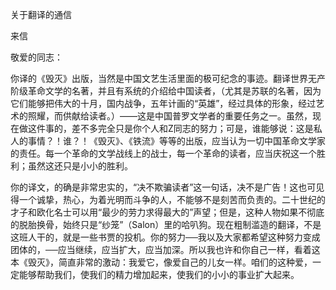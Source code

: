关于翻译的通信

  

来信

  

敬爱的同志：

你译的《毁灭》出版，当然是中国文艺生活里面的极可纪念的事迹。翻译世界无产阶级革命文学的名著，并且有系统的介绍给中国读者，（尤其是苏联的名著，因为它们能够把伟大的十月，国内战争，五年计画的“英雄”，经过具体的形象，经过艺术的照耀，而供献给读者。）——这是中国普罗文学者的重要任务之一。虽然，现在做这件事的，差不多完全只是你个人和Z同志的努力；可是，谁能够说：这是私人的事情？！谁？！《毁灭》、《铁流》等等的出版，应当认为一切中国革命文学家的责任。每一个革命的文学战线上的战士，每一个革命的读者，应当庆祝这一个胜利；虽然这还只是小小的胜利。

你的译文，的确是非常忠实的，“决不欺骗读者”这一句话，决不是广告！这也可见得一个诚挚，热心，为着光明而斗争的人，不能够不是刻苦而负责的。二十世纪的才子和欧化名士可以用“最少的劳力求得最大的”声望；但是，这种人物如果不彻底的脱胎换骨，始终只是“纱笼”（Salon）里的哈叭狗。现在粗制滥造的翻译，不是这班人干的，就是一些书贾的投机。你的努力──我以及大家都希望这种努力变成团体的，──应当继续，应当扩大，应当加深。所以我也许和你自己一样，看着这本《毁灭》，简直非常的激动：我爱它，像爱自己的儿女一样。咱们的这种爱，一定能够帮助我们，使我们的精力增加起来，使我们的小小的事业扩大起来。